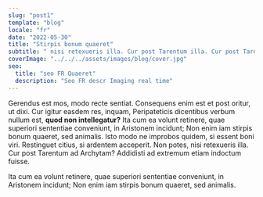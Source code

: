 ```yaml
---
slug: "post1"
template: "blog"
locale: "fr"
date: "2022-05-30"
title: "Stirpis bonum quaeret"
subtitle: " nisi retexueris illa. Cur post Tarentum illa. Cur post Tarentum ad Archytam"
coverImage: "../../../assets/images/blog/cover.jpg"
seo:
  title: "seo FR Quaeret"
  description: "Seo FR descr Imaging real time"
---
```


<p>
Gerendus est mos, modo recte sentiat. Consequens enim est et post oritur, ut dixi. Cur igitur easdem res, inquam, Peripateticis dicentibus verbum nullum est, <b>quod non intellegatur?</b> Ita cum ea volunt retinere, quae superiori sententiae conveniunt, in Aristonem incidunt; Non enim iam stirpis bonum quaeret, sed animalis. Isto modo ne improbos quidem, si essent boni viri. Restinguet citius, si ardentem acceperit. Non potes, nisi retexueris illa. Cur post Tarentum ad Archytam? Addidisti ad extremum etiam indoctum fuisse.
</p>
<p>
 Ita cum ea volunt retinere, quae superiori sententiae conveniunt, in Aristonem incidunt; Non enim iam stirpis bonum quaeret, sed animalis.
</p>
